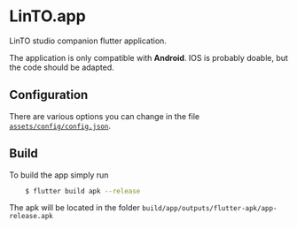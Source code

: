 # LinTO.app

LinTO studio companion flutter application.

The application is only compatible with **Android**. IOS is probably doable, but the code should be adapted.

## Configuration

There are various options you can change in the file [`assets/config/config.json`](assets/config/config.json).

## Build

To build the app simply run 
```sh
    $ flutter build apk --release
``` 
The apk will be located in the folder `build/app/outputs/flutter-apk/app-release.apk`